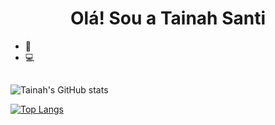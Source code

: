 <h1 align="center">Olá! Sou a Tainah Santi</h1>


  - 🌱 
  - 💻 
##

![Tainah's GitHub stats](https://github-readme-stats.vercel.app/api?username=TainahSanti&show_icons=true&theme=radical)

[![Top Langs](https://github-readme-stats.vercel.app/api/top-langs/?username=TainahSanti&layout=compact&show_icons=true&theme=radical)](https://github.com/TainahSanti/github-readme-stats)

